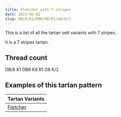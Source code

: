 ```yaml
---
title: Fletcher with 7 stripes
date: 2023-02-02
slug: DB/6/K1/DB6/K8/R1/G8/K/2
---
```

This is a list of all the tartan sett variants with 7 stripes.

It is a 7 stripes tartan.


## Thread count
DB/6 K1 DB6 K8 R1 G8 K/2

## Examples of this tartan pattern

| Tartan Variants |
|---------------|
| [Fletcher](/variants/db/6/k1/db6/k8/r1/g8/k/2-db00004c-g004c00-k000000-rc80000)||
